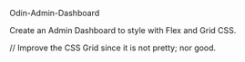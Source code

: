 Odin-Admin-Dashboard

Create an Admin Dashboard to style with Flex and Grid CSS.

// Improve the CSS Grid since it is not pretty; nor good.
